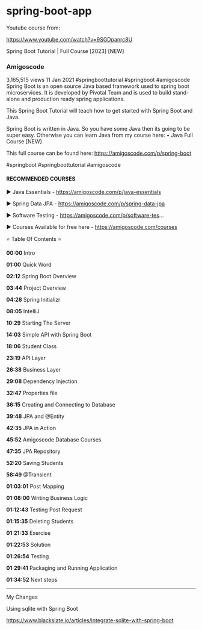 # spring-boot-app

Youtube course from:

https://www.youtube.com/watch?v=9SGDpanrc8U

Spring Boot Tutorial | Full Course [2023] [NEW]

### Amigoscode

3,165,515 views  11 Jan 2021  #springboottutorial #springboot #amigoscode
Spring Boot is an open source Java based framework used to spring boot microservices. It is developed by Pivotal Team and is used to build stand-alone and production ready spring applications. 

This Spring Boot Tutorial will teach how to get started with Spring Boot and Java. 

Spring Boot is written in Java. So you have some Java then its going to be super easy. Otherwise you can learn Java from my course here:    • Java Full Course [NEW]  

This full course can be found here: https://amigoscode.com/p/spring-boot

#springboot #springboottutorial #amigoscode

#### RECOMMENDED COURSES

► Java Essentials - https://amigoscode.com/p/java-essentials

► Spring Data JPA - https://amigoscode.com/p/spring-data-jpa

► Software Testing - https://amigoscode.com/p/software-tes...


► Courses Available for free here - https://amigoscode.com/courses


⭐  Table Of Contents ⭐

__00:00__ Intro

__01:00__ Quick Word

__02:12__ Spring Boot Overview

__03:44__ Project Overview

__04:28__ Spring Initializr

__08:05__ IntelliJ

__10:29__ Starting The Server

__14:03__ Simple API with Spring Boot

__18:06__ Student Class

__23:19__ API Layer

__26:38__ Business Layer

__29:08__ Dependency Injection

__32:47__ Properties file

__36:15__ Creating and Connecting to Database

__39:48__ JPA and @Entity

__42:35__ JPA in Action

__45:52__ Amigoscode Database Courses

__47:35__ JPA Repository

__52:20__ Saving Students

__58:49__ @Transient

__01:03:01__ Post Mapping

__01:08:00__ Writing Business Logic

__01:12:43__ Testing Post Request

__01:15:35__ Deleting Students

__01:21:33__ Exercise

__01:22:53__ Solution

__01:26:54__ Testing

__01:29:41__ Packaging and Running Application

__01:34:52__ Next steps



****************************************************************
My Changes

Using sqlite with Spring Boot

https://www.blackslate.io/articles/integrate-sqlite-with-spring-boot